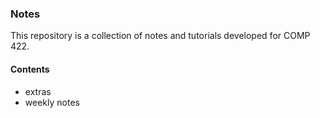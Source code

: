 ### Notes

This repository is a collection of notes and tutorials developed for COMP 422.

#### Contents
* extras
* weekly notes
